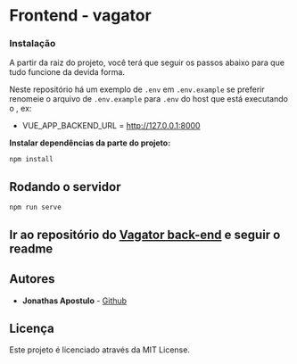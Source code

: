 # Frontend - vagator

### Instalação

A partir da raiz do projeto, você terá que seguir os passos abaixo para que tudo funcione da devida forma.

Neste repositório há um exemplo de `.env` em `.env.example` se preferir renomeie o arquivo de `.env.example` para `.env` do host que está executando o , ex:

- VUE_APP_BACKEND_URL = http://127.0.0.1:8000

**Instalar dependências da parte do projeto:**
```
npm install
```
## Rodando o servidor
```
npm run serve
```
## Ir ao repositório do [Vagator back-end](https://github.com/J-Yoharu/vagator-front) e seguir o readme

## Autores

* **Jonathas Apostulo** - [Github](https://github.com/J-Yoharu)

## Licença

Este projeto é licenciado através da MIT License.